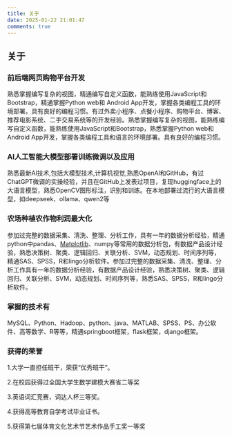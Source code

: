 ```yaml
---
title: 关于
date: 2025-01-22 21:01:47
comments: true
---
```

## 关于

### 前后端网页购物平台开发

熟悉掌握编写复杂的视图，精通编写自定义函数，能熟练使用JavaScript和Bootstrap，精通掌握Python web和 Android App开发，掌握各类编程工具的环境部署。具有良好的编程习惯。有过外卖小程序、点餐小程序、购物平台、博客、推荐电影系统、二手交易系统等的开发经验。熟悉掌握编写复杂的视图，能熟练编写自定义函数，能熟练使用JavaScript和Bootstrap，熟悉掌握Python web和 Android App开发，掌握各类编程工具和语言的环境部署。具有良好的编程习惯。

### **Al人工智能大模型部署训练微调以及应用**

熟悉最新Al技术,包括大模型技术,计算机视觉,熟悉OpenAl和GitHub，有过ChatGPT微调的实操经验，并且在GitHub上发表过项目，复现huggingface上的大语言模型，熟悉OpenCV图形标注，识别和训练。在本地部署过流行的大语言模型，如deepseek、ollama、qwen2等

### **农场种植农作物利润最大化**

参加过完整的数据采集、清洗、整理、分析工作，具有一年的数据分析经验，精通python中pandas、[Matplotlib](https://www.heywhale.com/mw/project/677be433baedc637d3c0c1d5)、numpy等常用的数据分析包，有数据产品设计经验，熟悉决策树、聚类、逻辑回归、关联分析、SVM，动态规划、时间序列等，精通SAS、SPSS，R和lingo分析软件。参加过完整的数据采集、清洗、整理、分析工作具有一年的数据分析经验，有数据产品设计经验，熟悉决策树、聚类、逻辑回归、关联分析、SVM，动态规划、时间序列等，熟悉SAS、SPSS，R和lingo分析软件。

### 掌握的技术有

MySQL、Python、Hadoop、python、java、MATLAB、SPSS、PS、办公软件、高等数学、R等等，精通springboot框架，flask框架，django框架。

### 获得的荣誉

1.大学一直担任班干，荣获“优秀班干”。    

2.在校园获得过全国大学生数学建模大赛省二等奖

3.英语词汇竞赛，词达人杯三等奖。

4.获得高等教育自学考试毕业证书。

5.获得第七届体育文化艺术节艺术作品手工奖一等奖
